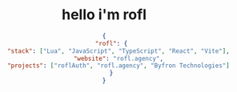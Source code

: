 <div align="center">
  <h1>hello i'm rofl</h1>
</ div>

```json
{
    "rofl": {
        "stack": ["Lua", "JavaScript", "TypeScript", "React", "Vite"],
        "website": "rofl.agency",
        "projects": ["roflAuth", "rofl.agency", "Byfron Technologies"]
    }
}
```
